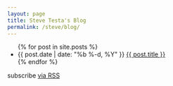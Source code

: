 ```yaml
---
layout: page
title: Steve Testa's Blog
permalink: /steve/blog/
---
```

<ul class="posts">
{% for post in site.posts %}
    <li>
    <span class="post-date">{{ post.date | date: "%b %-d, %Y" }}</span>
    <a class="post-link" href="{{ post.url | prepend: site.url }}">{{ post.title }}</a>
    </li>
{% endfor %}
</ul>

<p class="rss-subscribe">subscribe <a href="{{ "/feed.xml" | prepend: site.url }}">via RSS</a></p>